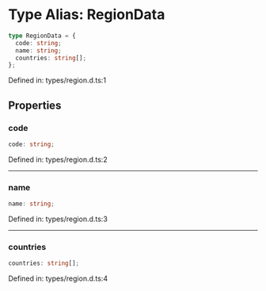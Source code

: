 # Type Alias: RegionData

```ts
type RegionData = {
  code: string;
  name: string;
  countries: string[];
};
```

Defined in: types/region.d.ts:1

## Properties

### code

```ts
code: string;
```

Defined in: types/region.d.ts:2

***

### name

```ts
name: string;
```

Defined in: types/region.d.ts:3

***

### countries

```ts
countries: string[];
```

Defined in: types/region.d.ts:4

